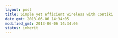 ```yaml
---
layout: post
title: Simple yet efficient wireless with Contiki
date_gmt: 2013-06-06 14:34:05
modified_gmt: 2013-06-06 14:34:05
status: inherit
---
```


